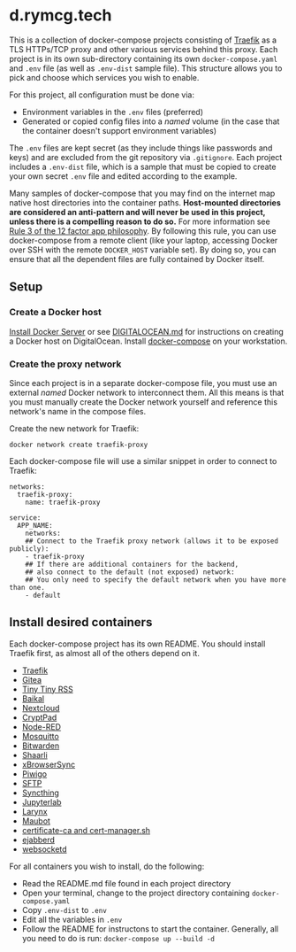 # d.rymcg.tech

This is a collection of docker-compose projects consisting of
[Traefik](https://doc.traefik.io/traefik/) as a TLS HTTPs/TCP proxy and other
various services behind this proxy. Each project is in its own sub-directory
containing its own `docker-compose.yaml` and `.env` file (as well as `.env-dist`
sample file). This structure allows you to pick and choose which services you
wish to enable.

For this project, all configuration must be done via:

 * Environment variables in the `.env` files (preferred)
 * Generated or copied config files into a *named* volume (in the case that the
   container doesn't support environment variables)

The `.env` files are kept secret (as they include things like passwords and
keys) and are excluded from the git repository via `.gitignore`. Each project
includes a `.env-dist` file, which is a sample that must be copied to create
your own secret `.env` file and edited according to the example.

Many samples of docker-compose that you may find on the internet map native host
directories into the container paths. **Host-mounted directories are considered
an anti-pattern and will never be used in this project, unless there is a
compelling reason to do so.** For more information see [Rule 3 of the 12 factor
app philosophy](https://12factor.net/config). By following this rule, you can
use docker-compose from a remote client (like your laptop, accessing Docker over
SSH with the remote `DOCKER_HOST` variable set). By doing so, you can ensure
that all the dependent files are fully contained by Docker itself.

## Setup
### Create a Docker host

[Install Docker Server](https://docs.docker.com/engine/install/#server) or see
[DIGITALOCEAN.md](DIGITALOCEAN.md) for instructions on creating a Docker host on
DigitalOcean. Install [docker-compose](https://docs.docker.com/compose/install/)
on your workstation.

### Create the proxy network

Since each project is in a separate docker-compose file, you must use an
external *named* Docker network to interconnect them. All this means is that you
must manually create the Docker network yourself and reference this network's
name in the compose files.

Create the new network for Traefik:

```
docker network create traefik-proxy
```

Each docker-compose file will use a similar snippet in order to connect to
Traefik:

```
networks:
  traefik-proxy:
    name: traefik-proxy

service:
  APP_NAME:
    networks:
    ## Connect to the Traefik proxy network (allows it to be exposed publicly):
    - traefik-proxy
    ## If there are additional containers for the backend,
    ## also connect to the default (not exposed) network:
    ## You only need to specify the default network when you have more than one.
    - default
```

## Install desired containers

Each docker-compose project has its own README. You should install Traefik
first, as almost all of the others depend on it.

* [Traefik](traefik)
* [Gitea](gitea)
* [Tiny Tiny RSS](ttrss)
* [Baikal](baikal)
* [Nextcloud](nextcloud)
* [CryptPad](cryptpad)
* [Node-RED](nodered)
* [Mosquitto](mosquitto)
* [Bitwarden](bitwarden_rs)
* [Shaarli](shaarli)
* [xBrowserSync](xbs)
* [Piwigo](piwigo)
* [SFTP](sftp)
* [Syncthing](syncthing)
* [Jupyterlab](jupyterlab)
* [Larynx](larynx)
* [Maubot](maubot)
* [certificate-ca and cert-manager.sh](certificate-ca)
* [ejabberd](ejabberd)
* [websocketd](websocketd)

For all containers you wish to install, do the following:

 * Read the README.md file found in each project directory
 * Open your terminal, change to the project directory containing `docker-compose.yaml`
 * Copy `.env-dist` to `.env`
 * Edit all the variables in `.env`
 * Follow the README for instructons to start the container. Generally, all you
   need to do is run: `docker-compose up --build -d`
